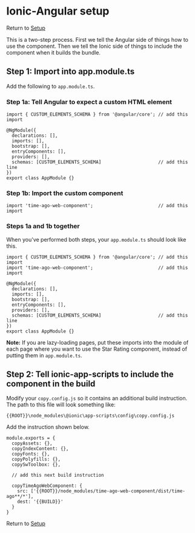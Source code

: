 # Ionic-Angular setup

Return to [Setup](./setup.md)

This is a two-step process. First we tell the Angular side of things how to use the component. Then we tell the Ionic side of things to include the component when it builds the bundle.

## Step 1: Import into app.module.ts

Add the following to ```app.module.ts```.

### Step 1a: Tell Angular to expect a custom HTML element
```
import { CUSTOM_ELEMENTS_SCHEMA } from '@angular/core'; // add this import

@NgModule({
  declarations: [],
  imports: [],
  bootstrap: [],
  entryComponents: [],
  providers: [],
  schemas: [CUSTOM_ELEMENTS_SCHEMA]                     // add this line
})
export class AppModule {}
```

### Step 1b: Import the custom component
```
import 'time-ago-web-component';                        // add this import
```

### Steps 1a and 1b together

When you've performed both steps, your ```app.module.ts``` should look like this.
```
import { CUSTOM_ELEMENTS_SCHEMA } from '@angular/core'; // add this import
import 'time-ago-web-component';                        // add this import

@NgModule({
  declarations: [],
  imports: [],
  bootstrap: [],
  entryComponents: [],
  providers: [],
  schemas: [CUSTOM_ELEMENTS_SCHEMA]                     // add this line
})
export class AppModule {}
```

**Note:** If you are lazy-loading pages, put these imports into the module of each page where you want to use the Star Rating component, instead of putting them in ```app.module.ts```.

## Step 2: Tell ionic-app-scripts to include the component in the build

Modify your ```copy.config.js``` so it contains an additional build instruction. The path to this file will look something like:

```{{ROOT}}\node_modules\@ionic\app-scripts\config\copy.config.js```

Add the instruction shown below.
```
module.exports = {
  copyAssets: {},
  copyIndexContent: {},
  copyFonts: {},
  copyPolyfills: {},
  copySwToolbox: {},
  
  // add this next build instruction
  
  copyTimeAgoWebComponent: {
    src: ['{{ROOT}}/node_modules/time-ago-web-component/dist/time-ago**/*'],
    dest: '{{BUILD}}'
  }
}
```

Return to [Setup](./setup.md)
